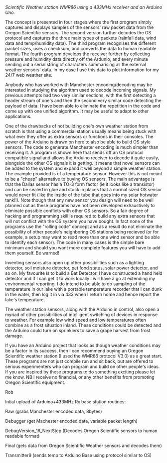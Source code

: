 *Scientific Weather station WMR86 using a 433MHx receiver and an Arduino Uno.*

The concept is presented in four stages where the first program simply captures and displays samples of the sensors' raw
packet data from the Oregon Scientific sensors.  The second version further decodes the OS protocol and captures the three main types of packets (rainfall data, wind data and temp/humidity data).  The third program recognises the different packet sizes, uses a checksum, and converts the data to human readable format.  The fourth program develops the receiver further by
collecting pressure and humidity data directly off the Ardunio, and every minute sending out a serial string of characters
summarising all the external weather sensors' data.  In my case I use this data to plot information for my 24/7 web weather site.

Anybody who has worked with Manchester encoding/decoding may be interested in studying the algorithm used to decode incoming signals.  My previous attempts had two very similar sections, with the first detecting a header stream of one's and then the second very similar code detecting the payload of data.  I have been able to eliminate the repetition in the code and come up with one unified algorithm.  It may be useful to adapt to other applications.

One of the drawbacks of not building one's own weather station from scratch is that using a commercial station usually means being stuck with what ever they offer as extra sensors or functions in their consoles.  The power of the Arduino is drawn on here to also be able to build OS style sensors.  The code to generate Manchester encoding is much simpler than receiving it.  A program is shown here that sends off an OS protocol compatible signal and allows the Arduino receiver to decode it quite easily, alongside the other OS signals it is getting.  It means that novel sensors can be added to the system and expand it well beyond a simple weather station. The example provided is of a temperature sensor.  However this is not meant to be a "cheap" alternative to buying OS sensors. The main advantage is that the Dallas sensor has a TO-3 form factor (ie it looks like a transistor) and can be sealed in glue and stuck in places that a normal sized OS sensor would never fit (like the inside of the tube that goes into my solar hotwater tank!!). Note though that any new sensor you design will need to be well planned out as these programs have not been developed exhaustively to eliminate possible conflicts with other OS sensors.  So a fair degree of hacking and programming skill is required to build any extra sensors that will not conflict with the OS system you have bought. In fact none of the programs use the "rolling code" concept and as a result do not eliminate the possibility of other people's neighboring OS stations being recieved (or for example, a setup may want to read more than one wind sensor and be able to identify each sensor). The code in many cases is the simple bare minimum and should you want more complete features you will have to add them yourself. Be warned!

Inventing sensors also open up other possibilities such as a lighting detector, soil moisture detector, pet food status, solar power detector, and so on.  My favourite is to build a Bat Detector.  I have constructed a hand held detector and if I can get it to work locally I will have a go at extending my environmental reporting.  I do intend to be able to do sampling of the temperature in our lake with a portable temperature recorder that I can dunk in the water, then log it in via 433 when I return home and hence report the lake's temperature.

The weather station sensors, along with the Arduino in control, also open a myriad of other possibilities of intelligent switching of devices in response to weather.  For example low wind speed and low temperatures often combine as a frost situation inland.  These conditions could be detected and the Arduino could turn on sprinklers to save a grape harvest from frost damage.

If you have an Arduino project that looks as though weather conditions may be a factor in its success, then I can recommend buying an Oregon Scientific weather station (I used the WMR86 protocol V3.0) as a great start.  These programs are not just compile run and sit back, but are offered to serious experimenters who can program and build on other people's ideas.  If you are inspired by these programs to do something exciting please let me know.
NB I receive no financial, or any other benefits from promoting Oregon Scientific equipment.

Rob

Intial upload of Arduino+433MHz Rx base station routines:

Raw (grabs Manchester encoded data, 8bytes)

Debugger (get Machester encoded data, variable packet length)

DebugVersion_16_NextStep (Decodes Oregon Scientific sensors to human readable format)

Final (gets data from Oregon Scientific Weather sensors and decodes them)

Transmitter9 (sends temp to Arduino Base using protocol similar to OS)


